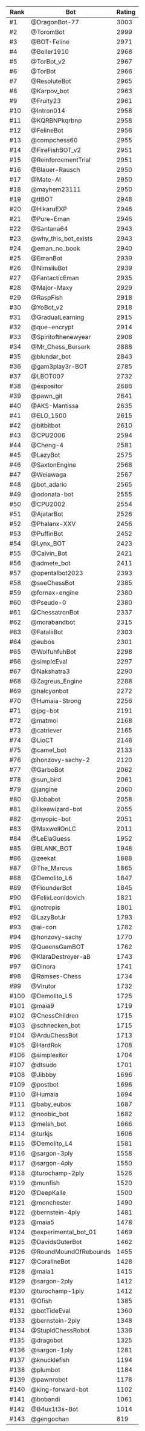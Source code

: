 Rank|Bot|Rating
---|---|---
#1|@DragonBot-77|3003
#2|@ToromBot|2999
#3|@BOT-Feline|2971
#4|@Boller1910|2968
#5|@TorBot_v2|2967
#6|@TorBot|2966
#7|@ResoluteBot|2965
#8|@Karpov_bot|2963
#9|@Fruity23|2961
#10|@Intron014|2958
#11|@KQRBNPkqrbnp|2958
#12|@FelineBot|2956
#13|@compchess60|2955
#14|@FireFishBOT_v2|2951
#15|@ReinforcementTrial|2951
#16|@Blauer-Rausch|2950
#17|@Mate-AI|2950
#18|@mayhem23111|2950
#19|@ttBOT|2948
#20|@HikaruEXP|2946
#21|@Pure-Eman|2946
#22|@Santana64|2943
#23|@why_this_bot_exists|2943
#24|@eman_no_book|2940
#25|@EmanBot|2939
#26|@NimsiluBot|2939
#27|@FantacticEman|2935
#28|@Major-Maxy|2929
#29|@RaspFish|2918
#30|@YoBot_v2|2918
#31|@GradualLearning|2915
#32|@que-encrypt|2914
#33|@Spiritofthenewyear|2908
#34|@Mr_Chess_Berserk|2888
#35|@blundar_bot|2843
#36|@gam3play3r-BOT|2785
#37|@LBOT007|2732
#38|@expositor|2686
#39|@pawn_git|2641
#40|@AKS-Mantissa|2635
#41|@ELO_1500|2615
#42|@bitbitbot|2610
#43|@CPU2006|2594
#44|@Cheng-4|2581
#45|@LazyBot|2575
#46|@SaxtonEngine|2568
#47|@Weiawaga|2567
#48|@bot_adario|2565
#49|@odonata-bot|2555
#50|@CPU2002|2554
#51|@AjatarBot|2526
#52|@Phalanx-XXV|2456
#53|@PuffinBot|2452
#54|@Lynx_BOT|2423
#55|@Calvin_Bot|2421
#56|@admete_bot|2411
#57|@opentalbot2023|2393
#58|@seeChessBot|2385
#59|@fornax-engine|2380
#60|@Pseudo-0|2380
#61|@ChessatronBot|2337
#62|@morabandbot|2315
#63|@FataliiBot|2303
#64|@eubos|2301
#65|@WolfuhfuhBot|2298
#66|@simpleEval|2297
#67|@Nakshatra3|2290
#68|@Zagreus_Engine|2288
#69|@halcyonbot|2272
#70|@Humaia-Strong|2256
#71|@jpg-bot|2191
#72|@matmoi|2168
#73|@catriever|2165
#74|@LioCT|2148
#75|@camel_bot|2133
#76|@honzovy-sachy-2|2120
#77|@GarboBot|2062
#78|@sun_bird|2061
#79|@jangine|2060
#80|@Jobabot|2058
#81|@likeawizard-bot|2055
#82|@myopic-bot|2051
#83|@MaxwellOnLC|2011
#84|@LeElaGuess|1952
#85|@BLANK_BOT|1948
#86|@zeekat|1888
#87|@The_Marcus|1865
#88|@Demolito_L6|1847
#89|@FlounderBot|1845
#90|@FelixLeonidovich|1821
#91|@notropis|1801
#92|@LazyBotJr|1793
#93|@ai-con|1782
#94|@honzovy-sachy|1770
#95|@QueensGamBOT|1762
#96|@KlaraDestroyer-aB|1743
#97|@Dinora|1741
#98|@Ramses-Chess|1734
#99|@Virutor|1732
#100|@Demolito_L5|1725
#101|@maia9|1719
#102|@ChessChildren|1715
#103|@schnecken_bot|1715
#104|@ArduChessBot|1713
#105|@HardRok|1708
#106|@simplexitor|1704
#107|@dtsudo|1701
#108|@Jibbby|1696
#109|@postbot|1696
#110|@Humaia|1694
#111|@baby_eubos|1687
#112|@noobic_bot|1682
#113|@melsh_bot|1666
#114|@turkjs|1606
#115|@Demolito_L4|1581
#116|@sargon-3ply|1558
#117|@sargon-4ply|1550
#118|@turochamp-2ply|1526
#119|@munfish|1520
#120|@DeepKalle|1500
#121|@monchester|1490
#122|@bernstein-4ply|1481
#123|@maia5|1478
#124|@experimental_bot_01|1469
#125|@DavidsGuterBot|1462
#126|@RoundMoundOfRebounds|1455
#127|@CoralineBot|1428
#128|@maia1|1415
#129|@sargon-2ply|1412
#130|@turochamp-1ply|1412
#131|@Ofish|1385
#132|@botTideEval|1360
#133|@bernstein-2ply|1348
#134|@StupidChessRobot|1336
#135|@dragobot|1325
#136|@sargon-1ply|1281
#137|@knucklefish|1194
#138|@plumbot|1184
#139|@pawnrobot|1178
#140|@king-forward-bot|1102
#141|@bobandi|1061
#142|@B4ux1t3s-Bot|1014
#143|@gengochan|819
